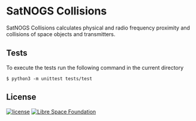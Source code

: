 
# SatNOGS Collisions #

SatNOGS Collisions calculates physical and radio frequency proximity and collisions of space objects and transmitters.

## Tests

To execute the tests run the following command in the current directory
```
$ python3 -m unittest tests/test
```

## License

[![license](https://img.shields.io/badge/license-AGPL%203.0-6672D8.svg)](LICENSE)
[![Libre Space Foundation](https://img.shields.io/badge/%C2%A9%202020-Libre%20Space%20Foundation-6672D8.svg)](https://librespacefoundation.org/)

